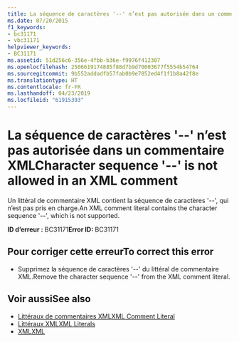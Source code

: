```yaml
---
title: La séquence de caractères '--' n’est pas autorisée dans un commentaire XML
ms.date: 07/20/2015
f1_keywords:
- bc31171
- vbc31171
helpviewer_keywords:
- BC31171
ms.assetid: 51d256c6-356e-4fbb-b36e-f9976f412307
ms.openlocfilehash: 2506619174885f88d7b9d70003677f5554b54764
ms.sourcegitcommit: 9b552addadfb57fab0b9e7852ed4f1f1b8a42f8e
ms.translationtype: HT
ms.contentlocale: fr-FR
ms.lasthandoff: 04/23/2019
ms.locfileid: "61915393"
---
```

# <a name="character-sequence----is-not-allowed-in-an-xml-comment"></a><span data-ttu-id="6739b-102">La séquence de caractères '--' n’est pas autorisée dans un commentaire XML</span><span class="sxs-lookup"><span data-stu-id="6739b-102">Character sequence '--' is not allowed in an XML comment</span></span>
<span data-ttu-id="6739b-103">Un littéral de commentaire XML contient la séquence de caractères '--', qui n’est pas pris en charge.</span><span class="sxs-lookup"><span data-stu-id="6739b-103">An XML comment literal contains the character sequence '--', which is not supported.</span></span>  
  
 <span data-ttu-id="6739b-104">**ID d’erreur :** BC31171</span><span class="sxs-lookup"><span data-stu-id="6739b-104">**Error ID:** BC31171</span></span>  
  
## <a name="to-correct-this-error"></a><span data-ttu-id="6739b-105">Pour corriger cette erreur</span><span class="sxs-lookup"><span data-stu-id="6739b-105">To correct this error</span></span>  
  
- <span data-ttu-id="6739b-106">Supprimez la séquence de caractères '--' du littéral de commentaire XML.</span><span class="sxs-lookup"><span data-stu-id="6739b-106">Remove the character sequence '--' from the XML comment literal.</span></span>  
  
## <a name="see-also"></a><span data-ttu-id="6739b-107">Voir aussi</span><span class="sxs-lookup"><span data-stu-id="6739b-107">See also</span></span>

- [<span data-ttu-id="6739b-108">Littéraux de commentaires XML</span><span class="sxs-lookup"><span data-stu-id="6739b-108">XML Comment Literal</span></span>](../../visual-basic/language-reference/xml-literals/xml-comment-literal.md)
- [<span data-ttu-id="6739b-109">Littéraux XML</span><span class="sxs-lookup"><span data-stu-id="6739b-109">XML Literals</span></span>](../../visual-basic/language-reference/xml-literals/index.md)
- [<span data-ttu-id="6739b-110">XML</span><span class="sxs-lookup"><span data-stu-id="6739b-110">XML</span></span>](../../visual-basic/programming-guide/language-features/xml/index.md)
